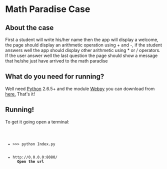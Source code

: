 <h1>Math Paradise Case</h1>
<h2>About the case</h2>
<p>First a student will write his/her name then the app will display a welcome, the page should display an arithmetic operation using + and -, if the student answers well the app should display other arithmetic using * or / operators. If the user answer well the last question the page should show a message that he/she just have arrived to the math paradise</p>
<h2>What do you need for running?</h2>
<p>Well need <a href="http://www.python.org/">Python</a> 2.6.5+ and
the module <a href="http://webpy.org/">Webpy</a> you can download from <a href="http://webpy.org/install">here.</a> That's it!</p>
<h2>Running!</h2>
<p>To get it going open a terminal:
<code>
    <ul>
        <li>>>> python Index.py</li>
        <li>http://0.0.0.0:8080/</li> <strong> Open the url</strong>
    </ul>
</code>
</p>
